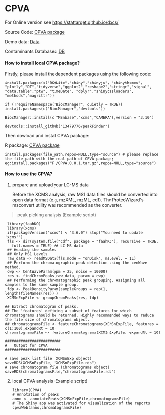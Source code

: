 # CPVA

For Online version see https://stattarget.github.io/docs/

Source Code: [CPVA package](https://github.com/13479776/cpva/raw/master/ExampleDataset_CPVApos.zip)

Demo data: [Data](https://github.com/13479776/cpva/raw/master/ExampleDataset_CPVApos.zip)

Contaminants Databases: [DB](https://github.com/13479776/cpva/raw/master/1-s2.0-S0003267008007605-mmc1.xls)

#### How to install local CPVA package?
Firstly, please install the dependent packages using the following code:

    install.packages(c("RSQLite","shiny","shinyjs", "shinythemes", "plotly","DT","tidyverse","ggplot2","reshape2","stringr","signal",   "data.table","ptw", "timeDate", "dplyr","shinycssloaders", "methods","magrittr"))     
    
    if (!requireNamespace("BiocManager", quietly = TRUE))
    install.packages(c("BiocManager","devtools"))
    
    BiocManager::install(c("MSnbase","xcms","CAMERA"),version = "3.10")
    
    devtools::install_github("13479776/peakFinder")
    
Then dowload and install CPVA package:

   R package: [CPVA package](https://github.com/13479776/cpva/raw/master/ExampleDataset_CPVApos.zip)

    install.packages(file_path,repos=NULL,type="source") # please replace the file_path with the real path of CPVA package; eg:install.packages("F:/CPVA.0.0.1.tar.gz",repos=NULL,type="source")
    
    
 #### How to use the CPVA?
1. prepare and upload your LC-MS data

   Before the XCMS analysis, raw MS1 data files should be converted into open data format (e.g, mzXML, mzML, cdf). The ProteoWizard's msconvert utility was recommended as the converter.

> peak picking analysis (Example script)
     
     library(faahKO)
     library(xcms)
     if(packageVersion("xcms") < "3.6.0") stop("You need to update 'xcms'")
     fls <- dir(system.file("cdf", package = "faahKO"), recursive = TRUE,
       full.names = TRUE) ## LC-MS data
     ## Reading the samples 
     ## Only MS1 Levels 
     raw_data <- readMSData(fls,mode = "onDisk", msLevel. = 1L) 
     ## Perform the chromatographic peak detection using the cenWave method.
     cwp <- CentWaveParam(ppm = 25, noise = 10000) 
     res <- findChromPeaks(raw_data, param = cwp)
     ## Performing the chromatographic peak grouping. Assigning all samples to the same sample group.
     fdp <- PeakDensityParam(sampleGroups = rep(1, length(fileNames(res))))
     XCMSnExpFile <- groupChromPeaks(res, fdp)

    ## Extract chromatogram of peaks. 
    ## The 'features' defining a subset of features for which chromatograms should be returned. Highly recommended ways to reduce the file size of chromatograms object.
    ## chromatogramsFile <- featureChromatograms(XCMSnExpFile, features = c(1:100),expandRt = 10)
    chromatogramsFile <- featureChromatograms(XCMSnExpFile, expandRt = 10)

    #########################
    #   Output for CPVA 
    #########################

    # save peak list file (XCMSnExp object)
    saveRDS(XCMSnExpFile, "XCMSnExpFile.rds")
    # save chromatogram file (Chromatograms object)
    saveRDS(chromatogramsFile,"chromatogramsFile.rds")

2. local CPVA analysis (Example script)

       library(CPVA)
       # Annotation of peaks
       anno <- annotatePeaks(XCMSnExpFile,chromatogramsFile)
       # The Shiny app was activated for visualization of the reports
       cpvaWeb(anno,chromatogramsFile)
   
